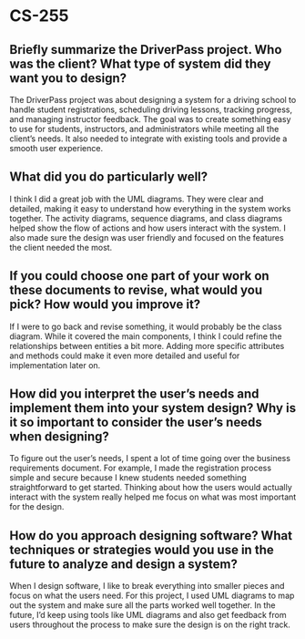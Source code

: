 # CS-255


## Briefly summarize the DriverPass project. Who was the client? What type of system did they want you to design?
The DriverPass project was about designing a system for a driving school to handle student registrations, scheduling driving lessons, tracking progress, and managing instructor feedback. The goal was to create something easy to use for students, instructors, and administrators while meeting all the client’s needs. It also needed to integrate with existing tools and provide a smooth user experience.

## What did you do particularly well?
I think I did a great job with the UML diagrams. They were clear and detailed, making it easy to understand how everything in the system works together. The activity diagrams, sequence diagrams, and class diagrams helped show the flow of actions and how users interact with the system. I also made sure the design was user friendly and focused on the features the client needed the most.

## If you could choose one part of your work on these documents to revise, what would you pick? How would you improve it?
If I were to go back and revise something, it would probably be the class diagram. While it covered the main components, I think I could refine the relationships between entities a bit more. Adding more specific attributes and methods could make it even more detailed and useful for implementation later on.

## How did you interpret the user’s needs and implement them into your system design? Why is it so important to consider the user’s needs when designing?
To figure out the user’s needs, I spent a lot of time going over the business requirements document. For example, I made the registration process simple and secure because I knew students needed something straightforward to get started. Thinking about how the users would actually interact with the system really helped me focus on what was most important for the design.

## How do you approach designing software? What techniques or strategies would you use in the future to analyze and design a system?
When I design software, I like to break everything into smaller pieces and focus on what the users need. For this project, I used UML diagrams to map out the system and make sure all the parts worked well together. In the future, I’d keep using tools like UML diagrams and also get feedback from users throughout the process to make sure the design is on the right track.
